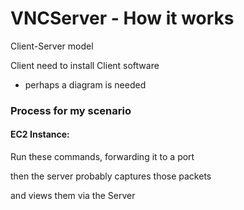 # VNCServer - How it works

Client-Server model

Client need to install Client software

- perhaps a diagram is needed

### Process for my scenario

#### EC2 Instance:

Run these commands, forwarding it to a port

then the server probably captures those packets

and views them via the Server

 